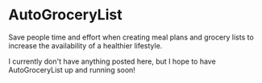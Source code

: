 # AutoGroceryList
Save people time and effort when creating meal plans and grocery lists to increase the availability of a healthier lifestyle.

I currently don't have anything posted here, but I hope to have AutoGroceryList up and running soon!
